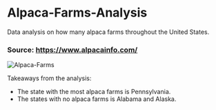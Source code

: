 # Alpaca-Farms-Analysis

Data analysis on how many alpaca farms throughout the United States.



### Source: https://www.alpacainfo.com/



![Alpaca-Farms](https://user-images.githubusercontent.com/66655353/231529816-ab78b5b1-2504-4d39-aca2-fcaa33e31ca1.png)



Takeaways from the analysis:
- The state with the most alpaca farms is Pennsylvania.
- The states with no alpaca farms is Alabama and Alaska.
